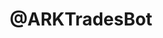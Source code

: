 ---
title: "@ARKTradesBot"
brief: "Publishes daily trades on Twitter"
layout: page
link: "https://twitter.com/arktradesbot"
yyyymm: 202104
---